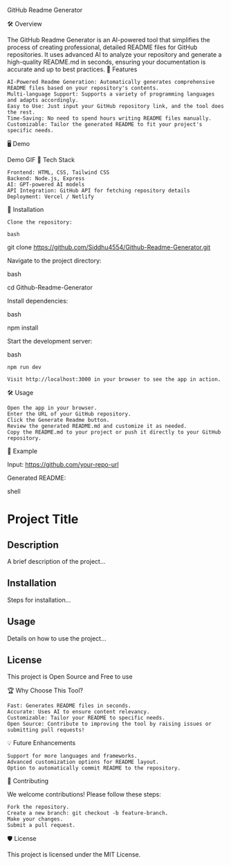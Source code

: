 GitHub Readme Generator

🛠️ Overview

The GitHub Readme Generator is an AI-powered tool that simplifies the process of creating professional, detailed README files for GitHub repositories. It uses advanced AI to analyze your repository and generate a high-quality README.md in seconds, ensuring your documentation is accurate and up to best practices.
🚀 Features

    AI-Powered Readme Generation: Automatically generates comprehensive README files based on your repository's contents.
    Multi-language Support: Supports a variety of programming languages and adapts accordingly.
    Easy to Use: Just input your GitHub repository link, and the tool does the rest.
    Time-Saving: No need to spend hours writing README files manually.
    Customizable: Tailor the generated README to fit your project's specific needs.

🖥️ Demo

Demo GIF
🧰 Tech Stack

    Frontend: HTML, CSS, Tailwind CSS
    Backend: Node.js, Express
    AI: GPT-powered AI models
    API Integration: GitHub API for fetching repository details
    Deployment: Vercel / Netlify

🚀 Installation

    Clone the repository:

    bash

git clone https://github.com/Siddhu4554/Github-Readme-Generator.git

Navigate to the project directory:

bash

cd Github-Readme-Generator

Install dependencies:

bash

npm install

Start the development server:

bash

    npm run dev

    Visit http://localhost:3000 in your browser to see the app in action.

🛠️ Usage

    Open the app in your browser.
    Enter the URL of your GitHub repository.
    Click the Generate Readme button.
    Review the generated README.md and customize it as needed.
    Copy the README.md to your project or push it directly to your GitHub repository.

📝 Example

Input: https://github.com/your-repo-url

Generated README:

shell

# Project Title

## Description
A brief description of the project...

## Installation
Steps for installation...

## Usage
Details on how to use the project...

## License
This project is Open Source and Free to use

🏆 Why Choose This Tool?

    Fast: Generates README files in seconds.
    Accurate: Uses AI to ensure content relevancy.
    Customizable: Tailor your README to specific needs.
    Open Source: Contribute to improving the tool by raising issues or submitting pull requests!

💡 Future Enhancements

    Support for more languages and frameworks.
    Advanced customization options for README layout.
    Option to automatically commit README to the repository.

🤝 Contributing

We welcome contributions! Please follow these steps:

    Fork the repository.
    Create a new branch: git checkout -b feature-branch.
    Make your changes.
    Submit a pull request.

🛡️ License

This project is licensed under the MIT License.
